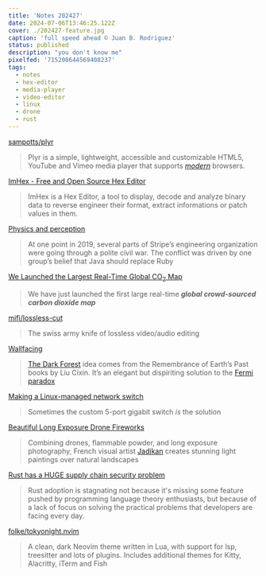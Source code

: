 ```yaml
---
title: 'Notes 202427'
date: 2024-07-06T13:46:25.122Z
cover: ./202427-feature.jpg
caption: 'full speed ahead © Juan B. Rodriguez'
status: published
description: "you don't know me"
pixelfed: '715208644569408237'
tags:
  - notes
  - hex-editor
  - media-player
  - video-editor
  - linux
  - drone
  - rust
---
```


[sampotts/plyr](https://github.com/sampotts/plyr)

> Plyr is a simple, lightweight, accessible and customizable HTML5, YouTube and Vimeo media player that supports [_modern_](https://github.com/sampotts/plyr#browser-support) browsers.

[ImHex - Free and Open Source Hex Editor](https://imhex.werwolv.net/?utm_source=labnotes.org)

> ImHex is a Hex Editor, a tool to display, decode and analyze binary data to reverse engineer their format, extract informations or patch values in them.

[Physics and perception](https://lethain.com/physics-perception/)

> At one point in 2019, several parts of Stripe’s engineering organization were going through a polite civil war. The conflict was driven by one group’s belief that Java should replace Ruby

[We Launched the Largest Real-Time Global CO<sub>2</sub> Map](https://www.airgradient.com/blog/airgradient-global-co2-map/)

> We have just launched the first large real-time **_global crowd-sourced carbon dioxide map_**

[mifi/lossless-cut](https://github.com/mifi/lossless-cut)

> The swiss army knife of lossless video/audio editing

[Wallfacing](https://adactio.com/journal/21252)

> [The Dark Forest](https://en.wikipedia.org/wiki/The_Dark_Forest) idea comes from the Remembrance of Earth’s Past books by Liu Cixin. It’s an elegant but dispiriting solution to the [Fermi paradox](https://en.wikipedia.org/wiki/Fermi_paradox)

[Making a Linux-managed network switch](https://blog.brixit.nl/making-a-linux-managed-network-switch/)

> Sometimes the custom 5-port gigabit switch _is_ the solution

[Beautiful Long Exposure Drone Fireworks](https://mossandfog.com/beautiful-long-exposure-drone-fireworks/)

> Combining drones, flammable powder, and long exposure photography, French visual artist [Jadikan](https://www.jadikan-lp.com/) creates stunning light paintings over natural landscapes

[Rust has a HUGE supply chain security problem](https://kerkour.com/rust-supply-chain-security-standard-library)

> Rust adoption is stagnating not because it's missing some feature pushed by programming language theory enthusiasts, but because of a lack of focus on solving the practical problems that developers are facing every day.

[folke/tokyonight.nvim](https://github.com/folke/tokyonight.nvim)

> A clean, dark Neovim theme written in Lua, with support for lsp, treesitter and lots of plugins. Includes additional themes for Kitty, Alacritty, iTerm and Fish
